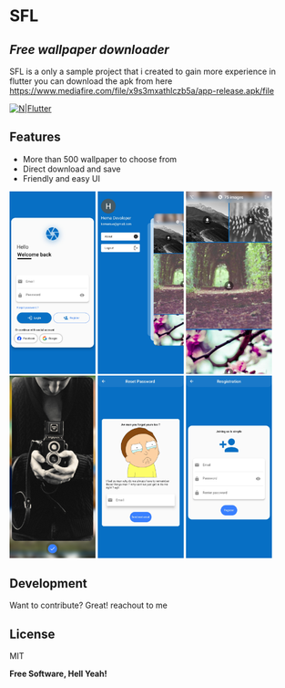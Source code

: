 # SFL
## _Free wallpaper downloader_

SFL is a only a sample project that i created to gain more experience in flutter you can download the apk from here https://www.mediafire.com/file/x9s3mxathlczb5a/app-release.apk/file

[![N|Flutter](https://docs.flutter.dev/assets/images/shared/brand/flutter/logo/flutter-lockup.png)](https://docs.flutter.dev/)
 

## Features

- More than 500 wallpaper to choose from
- Direct download and save
- Friendly and easy UI


<img src="https://github.com/Kemorave/sfl_wallpapers/blob/master/images/Screenshot_20221031-133613.jpg" width="30%"></img> <img src="https://github.com/Kemorave/sfl_wallpapers/blob/master/images/Screenshot_20221031-133532.jpg" width="30%"></img> <img src="https://github.com/Kemorave/sfl_wallpapers/blob/master/images/Screenshot_20221031-133544.jpg" width="30%"></img> <img src="https://github.com/Kemorave/sfl_wallpapers/blob/master/images/Screenshot_20221031-133558.jpg" width="30%"></img> <img src="https://github.com/Kemorave/sfl_wallpapers/blob/master/images/Screenshot_20221031-133623.jpg" width="30%"></img> <img src="https://github.com/Kemorave/sfl_wallpapers/blob/master/images/Screenshot_20221031-133618.jpg" width="30%"></img> 

## Development

Want to contribute? Great! reachout to me

## License

MIT

**Free Software, Hell Yeah!**

[//]: # (These are reference links used in the body of this note and get stripped out when the markdown processor does its job. There is no need to format nicely because it shouldn't be seen. Thanks SO - http://stackoverflow.com/questions/4823468/store-comments-in-markdown-syntax)

   [dill]: <https://github.com/joemccann/dillinger>
   [git-repo-url]: <https://github.com/joemccann/dillinger.git>
   [john gruber]: <http://daringfireball.net>
   [df1]: <http://daringfireball.net/projects/markdown/>
   [markdown-it]: <https://github.com/markdown-it/markdown-it>
   [Ace Editor]: <http://ace.ajax.org>
   [node.js]: <http://nodejs.org>
   [Twitter Bootstrap]: <http://twitter.github.com/bootstrap/>
   [jQuery]: <http://jquery.com>
   [@tjholowaychuk]: <http://twitter.com/tjholowaychuk>
   [express]: <http://expressjs.com>
   [AngularJS]: <http://angularjs.org>
   [Gulp]: <http://gulpjs.com>

   [PlDb]: <https://github.com/joemccann/dillinger/tree/master/plugins/dropbox/README.md>
   [PlGh]: <https://github.com/joemccann/dillinger/tree/master/plugins/github/README.md>
   [PlGd]: <https://github.com/joemccann/dillinger/tree/master/plugins/googledrive/README.md>
   [PlOd]: <https://github.com/joemccann/dillinger/tree/master/plugins/onedrive/README.md>
   [PlMe]: <https://github.com/joemccann/dillinger/tree/master/plugins/medium/README.md>
   [PlGa]: <https://github.com/RahulHP/dillinger/blob/master/plugins/googleanalytics/README.md>
